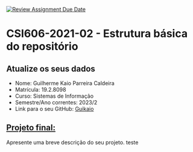 [![Review Assignment Due Date](https://classroom.github.com/assets/deadline-readme-button-24ddc0f5d75046c5622901739e7c5dd533143b0c8e959d652212380cedb1ea36.svg)](https://classroom.github.com/a/OP3aNSDP)
# **CSI606-2021-02 - Estrutura básica do repositório**

## Atualize os seus dados

- Nome: Guilherme Kaio Parreira Caldeira 
- Matrícula: 19.2.8098  
- Curso: Sistemas de Informação
- Semestre/Ano correntes: 2023/2
- Link para o seu GitHub: [Guikaio](https://github.com/Guikaio)

## [Projeto final:](./Projeto/README.md)

Apresente uma breve descrição do seu projeto.
teste
